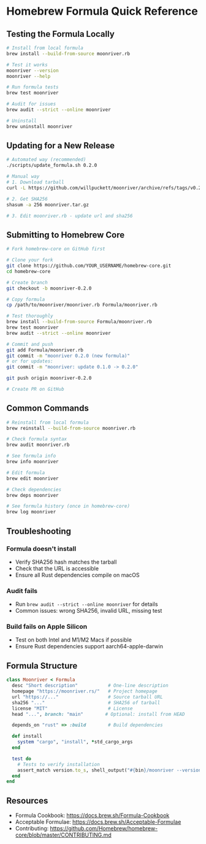 # Homebrew Formula Quick Reference

## Testing the Formula Locally

```bash
# Install from local formula
brew install --build-from-source moonriver.rb

# Test it works
moonriver --version
moonriver --help

# Run formula tests
brew test moonriver

# Audit for issues
brew audit --strict --online moonriver

# Uninstall
brew uninstall moonriver
```

## Updating for a New Release

```bash
# Automated way (recommended)
./scripts/update_formula.sh 0.2.0

# Manual way
# 1. Download tarball
curl -L https://github.com/willpuckett/moonriver/archive/refs/tags/v0.2.0.tar.gz -o moonriver.tar.gz

# 2. Get SHA256
shasum -a 256 moonriver.tar.gz

# 3. Edit moonriver.rb - update url and sha256
```

## Submitting to Homebrew Core

```bash
# Fork homebrew-core on GitHub first

# Clone your fork
git clone https://github.com/YOUR_USERNAME/homebrew-core.git
cd homebrew-core

# Create branch
git checkout -b moonriver-0.2.0

# Copy formula
cp /path/to/moonriver/moonriver.rb Formula/moonriver.rb

# Test thoroughly
brew install --build-from-source Formula/moonriver.rb
brew test moonriver
brew audit --strict --online moonriver

# Commit and push
git add Formula/moonriver.rb
git commit -m "moonriver 0.2.0 (new formula)"
# or for updates:
git commit -m "moonriver: update 0.1.0 -> 0.2.0"

git push origin moonriver-0.2.0

# Create PR on GitHub
```

## Common Commands

```bash
# Reinstall from local formula
brew reinstall --build-from-source moonriver.rb

# Check formula syntax
brew audit moonriver.rb

# See formula info
brew info moonriver

# Edit formula
brew edit moonriver

# Check dependencies
brew deps moonriver

# See formula history (once in homebrew-core)
brew log moonriver
```

## Troubleshooting

### Formula doesn't install

- Verify SHA256 hash matches the tarball
- Check that the URL is accessible
- Ensure all Rust dependencies compile on macOS

### Audit fails

- Run `brew audit --strict --online moonriver` for details
- Common issues: wrong SHA256, invalid URL, missing test

### Build fails on Apple Silicon

- Test on both Intel and M1/M2 Macs if possible
- Ensure Rust dependencies support aarch64-apple-darwin

## Formula Structure

```ruby
class Moonriver < Formula
  desc "Short description"           # One-line description
  homepage "https://moonriver.rs/"   # Project homepage
  url "https://..."                  # Source tarball URL
  sha256 "..."                       # SHA256 of tarball
  license "MIT"                      # License
  head "...", branch: "main"        # Optional: install from HEAD

  depends_on "rust" => :build        # Build dependencies

  def install
    system "cargo", "install", *std_cargo_args
  end

  test do
    # Tests to verify installation
    assert_match version.to_s, shell_output("#{bin}/moonriver --version")
  end
end
```

## Resources

- Formula Cookbook: https://docs.brew.sh/Formula-Cookbook
- Acceptable Formulae: https://docs.brew.sh/Acceptable-Formulae
- Contributing:
  https://github.com/Homebrew/homebrew-core/blob/master/CONTRIBUTING.md
